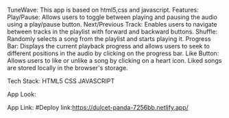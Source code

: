 TuneWave:
This app is based on html5,css and javascript.
Features:
Play/Pause: Allows users to toggle between playing and pausing the audio using a play/pause button.
Next/Previous Track: Enables users to navigate between tracks in the playlist with forward and backward buttons.
Shuffle: Randomly selects a song from the playlist and starts playing it.
Progress Bar: Displays the current playback progress and allows users to seek to different positions in the audio by clicking on the progress bar.
Like Button: Allows users to like or unlike a song by clicking on a heart icon. Liked songs are stored locally in the browser's storage.

Tech Stack:
HTML5
CSS
JAVASCRIPT

App Look:


App Link:
#Deploy link:https://dulcet-panda-7256bb.netlify.app/
